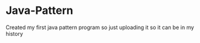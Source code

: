 # Java-Pattern
Created my first java pattern program so just uploading it so it can be in my history
